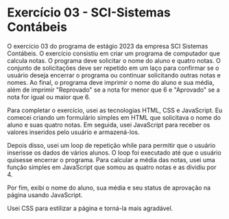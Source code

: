 # Exercício 03 - SCI-Sistemas Contábeis

O exercício 03 do programa de estágio 2023 da empresa SCI Sistemas Contábeis. O exercício consistiu em criar um programa de computador que calcula notas. 
O programa deve solicitar o nome do aluno e quatro notas. O conjunto de solicitações deve ser repetido em um laço para confirmar se o usuário deseja encerrar o
programa ou continuar solicitando outras notas e nomes. Ao final, o programa deve imprimir o nome do aluno e sua média, além de imprimir "Reprovado" se a nota 
for menor que 6 e "Aprovado" se a nota for igual ou maior que 6.

Para completar o exercício, usei as tecnologias HTML, CSS e JavaScript. Eu comecei criando um formulário simples em HTML que solicitava o nome do aluno e suas 
quatro notas. Em seguida, usei JavaScript para receber os valores inseridos pelo usuário e armazená-los.

Depois disso, usei um loop de repetição while para permitir que o usuário inserisse os dados de vários alunos. O loop foi executado até que o usuário quisesse 
encerrar o programa. Para calcular a média das notas, usei uma função simples em JavaScript que somou as quatro notas e as dividiu por 4.

Por fim, exibi o nome do aluno, sua média e seu status de aprovação na página usando JavaScript. 

Usei CSS para estilizar a página e torná-la mais agradável.




